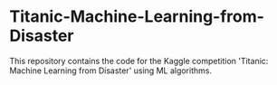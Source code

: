 # Titanic-Machine-Learning-from-Disaster
This repository contains the code for the Kaggle competition 'Titanic: Machine Learning from Disaster' using ML algorithms.
